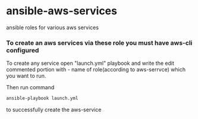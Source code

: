 # ansible-aws-services
ansible roles for various aws services

### To create an aws services via these role you must have aws-cli configured

To create any service open "launch.yml" playbook and write the edit commented portion with - name of role(according to aws-serrvce) which you want to run.

Then run command 
```bash
ansible-playbook launch.yml
```

to successfully create the aws-service
